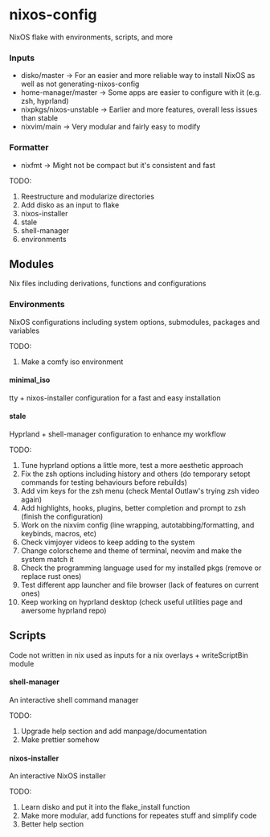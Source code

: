 # nixos-config
NixOS flake with environments, scripts, and more

### Inputs
 * disko/master -> For an easier and more reliable way to install NixOS as well as not generating-nixos-config
 * home-manager/master -> Some apps are easier to configure with it (e.g. zsh, hyprland)
 * nixpkgs/nixos-unstable -> Earlier and more features, overall less issues than stable
 * nixvim/main -> Very modular and fairly easy to modify

### Formatter
 * nixfmt -> Might not be compact but it's consistent and fast

TODO:
1. Reestructure and modularize directories
2. Add disko as an input to flake
3. nixos-installer
4. stale
5. shell-manager
6. environments

## Modules
Nix files including derivations, functions and configurations

### Environments
NixOS configurations including system options, submodules, packages and variables

TODO:
1. Make a comfy iso environment

#### minimal_iso
tty + nixos-installer configuration for a fast and easy installation

#### stale
Hyprland + shell-manager configuration to enhance my workflow

TODO:
1. Tune hyprland options a little more, test a more aesthetic approach
2. Fix the zsh options including history and others (do temporary setopt commands for testing behaviours before rebuilds)
3. Add vim keys for the zsh menu (check Mental Outlaw's trying zsh video again)
4. Add highlights, hooks, plugins, better completion and prompt to zsh (finish the configuration)
5. Work on the nixvim config (line wrapping, autotabbing/formatting, and keybinds, macros, etc)
6. Check vimjoyer videos to keep adding to the system
7. Change colorscheme and theme of terminal, neovim and make the system match it
8. Check the programming language used for my installed pkgs (remove or replace rust ones)
9. Test different app launcher and file browser (lack of features on current ones)
10. Keep working on hyprland desktop (check useful utilities page and awersome hyprland repo)

## Scripts
Code not written in nix used as inputs for a nix overlays + writeScriptBin module

#### shell-manager
An interactive shell command manager

TODO:
1. Upgrade help section and add manpage/documentation
2. Make prettier somehow

#### nixos-installer
An interactive NixOS installer

TODO:
1. Learn disko and put it into the flake_install function
2. Make more modular, add functions for repeates stuff and simplify code 
3. Better help section
